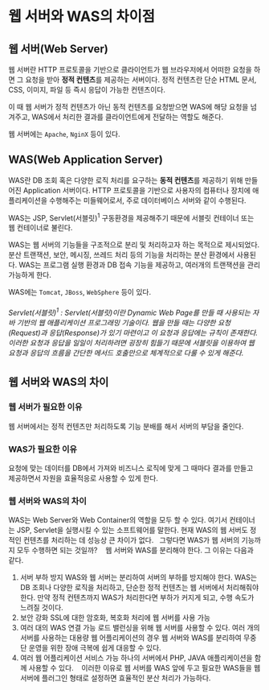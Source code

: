 # 웹 서버와 WAS의 차이점

## 웹 서버(Web Server)
웹 서버란 HTTP 프로토콜을 기반으로 클라이언트가 웹 브라우저에서 어떠한 요청을 하면 그 요청을 받아 **정적 컨텐츠**를 제공하는 서버이다. 정적 컨텐츠란 단순 HTML 문서, CSS, 이미지, 파일 등 즉시 응답이 가능한 컨텐츠이다.

이 때 웹 서버가 정적 컨텐츠가 아닌 동적 컨텐츠를 요청받으면 WAS에 해당 요청을 넘겨주고, WAS에서 처리한 결과를 클라이언트에게 전달하는 역할도 해준다.

웹 서버에는 `Apache`, `NginX` 등이 있다.

## WAS(Web Application Server)
WAS란 DB 조회 혹은 다양한 로직 처리를 요구하는 **동적 컨텐츠**를 제공하기 위해 만들어진 Application 서버이다. HTTP 프로토콜을 기반으로 사용자의 컴퓨터나 장치에 애플리케이션을 수행해주는 미들웨어로서, 주로 데이터베이스 서버와 같이 수행된다.

WAS는 JSP, Servlet(서블릿)<sup>1</sup> 구동환경을 제공해주기 때문에 서블릿 컨테이너 또는 웹 컨테이너로 불린다.

WAS는 웹 서버의 기능들을 구조적으로 분리 및 처리하고자 하는 목적으로 제시되었다. 분산 트랜잭션, 보안, 메시징, 쓰레드 처리 등의 기능을 처리하는 분산 환경에서 사용된다. WAS는 프로그램 실행 환경과 DB 접속 기능을 제공하고, 여러개의 트랜잭션을 관리 가능하게 한다.

WAS에는 `Tomcat`, `JBoss`, `WebSphere` 등이 있다.

<h6 style="font-weight: 400">Servlet(서블릿)<sup>1</sup> : Servlet(서블릿)이란 Dynamic Web Page를 만들 때 사용되는 자바 기반의 웹 애플리케이션 프로그래밍 기술이다. 웹을 만들 때는 다양한 요청(Request)과 응답(Response)가 있기 마련이고 이 요청과 응답에는 규칙이 존재한다. 이러한 요청과 응답을 일일이 처리하려면 굉장히 힘들기 때문에 서블릿을 이용하여 웹 요청과 응답의 흐름을 간단한 메서드 호출만으로 체계적으로 다룰 수 있게 해준다.</h6>

## 웹 서버와 WAS의 차이
### 웹 서버가 필요한 이유
웹 서버에서는 정적 컨텐츠만 처리하도록 기능 분배를 해서 서버의 부담을 줄인다.

### WAS가 필요한 이유
요청에 맞는 데이터를 DB에서 가져와 비즈니스 로직에 맞게 그 때마다 결과를 만들고 제공하면서 자원을 효율적응로 사용할 수 있게 한다.

### 웹 서버와 WAS의 차이
WAS는 Web Server와 Web Container의 역할을 모두 할 수 있다. 여기서 컨테이너는 JSP, Servlet을 실행시킬 수 있는 소프트웨어를 말한다. 현재 WAS의 웹 서버도 정적인 컨텐츠를 처리하는 데 성능상 큰 차이가 없다.
 
그렇다면 WAS가 웹 서버의 기능까지 모두 수행하면 되는 것일까? 
 
웹 서버와 WAS를 분리해야 한다. 그 이유는 다음과 같다.
 
1. 서버 부하 방지
WAS와 웹 서버는 분리하여 서버의 부하를 방지해야 한다. WAS는 DB 조회나 다양한 로직을 처리하고, 단순한 정적 컨텐츠는 웹 서버에서 처리해줘야 한다. 만약 정적 컨텐츠까지 WAS가 처리한다면 부하가 커지게 되고, 수행 속도가 느려질 것이다. 
 
2. 보안 강화
SSL에 대한 암호화, 복호화 처리에 웹 서버를 사용 가능
 
3. 여러 대의 WAS 연결 가능
로드 밸런싱을 위해 웹 서버를 사용할 수 있다. 여러 개의 서버를 사용하는 대용량 웹 어플리케이션의 경우 웹 서버와 WAS를 분리하여 무중단 운영을 위한 장애 극복에 쉽게 대응할 수 있다. 
 
4. 여러 웹 어플리케이션 서비스 가능
하나의 서버에서 PHP, JAVA 애플리케이션을 함께 사용할 수 있다. 
 
이러한 이유로 웹 서버를 WAS 앞에 두고 필요한 WAS들을 웹 서버에 플러그인 형태로 설정하면 효율적인 분산 처리가 가능하다.